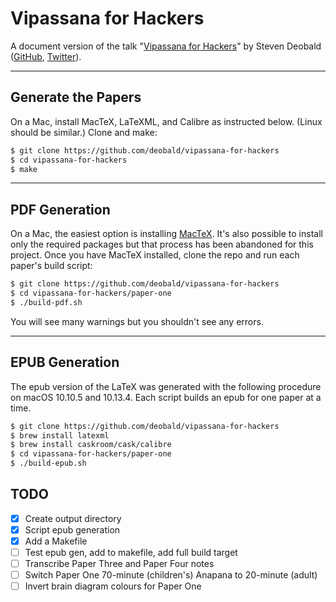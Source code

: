 # Vipassana for Hackers

A document version of the talk "[Vipassana for Hackers](https://www.youtube.com/watch?v=1BWYqHbF00c)" by Steven Deobald ([GitHub](https://github.com/deobald), [Twitter](https://twitter.com/deobald)).

---

## Generate the Papers

On a Mac, install MacTeX, LaTeXML, and Calibre as instructed below. (Linux should be similar.) Clone and make:

```sh
$ git clone https://github.com/deobald/vipassana-for-hackers
$ cd vipassana-for-hackers
$ make
```

---

## PDF Generation

On a Mac, the easiest option is installing [MacTeX](https://tug.org/mactex/mactex-download.html). It's also possible to install only the required packages but that process has been abandoned for this project. Once you have MacTeX installed, clone the repo and run each paper's build script:

```sh
$ git clone https://github.com/deobald/vipassana-for-hackers
$ cd vipassana-for-hackers/paper-one
$ ./build-pdf.sh
```

You will see many warnings but you shouldn't see any errors.

---

## EPUB Generation

The epub version of the LaTeX was generated with the following procedure on macOS 10.10.5 and 10.13.4. Each script builds an epub for one paper at a time.

```sh
$ git clone https://github.com/deobald/vipassana-for-hackers
$ brew install latexml
$ brew install caskroom/cask/calibre
$ cd vipassana-for-hackers/paper-one
$ ./build-epub.sh
```

## TODO

- [x] Create output directory
- [x] Script epub generation
- [x] Add a Makefile
- [ ] Test epub gen, add to makefile, add full build target
- [ ] Transcribe Paper Three and Paper Four notes
- [ ] Switch Paper One 70-minute (children's) Anapana to 20-minute (adult)
- [ ] Invert brain diagram colours for Paper One

